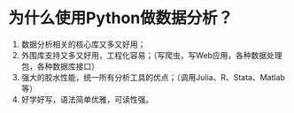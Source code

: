 # 为什么使用Python做数据分析？

1. 数据分析相关的核心库又多又好用；
2. 外围库支持又多又好用，工程化容易；（写爬虫，写Web应用，各种数据处理包，各种数据库接口）
3. 强大的胶水性能，统一所有分析工具的优点；（调用Julia、R、Stata、Matlab等）
4. 好学好写，语法简单优雅，可读性强。

<!--
计划废弃，重新客观地整理理由。

## 数据分析库

各种秀操作
- 秀NumPy和Pandas，碾压Matlab和R
- SciPy和SymPy意想不到的高性能，对比Matlab和Mathematica
- Sklearn做机器学习，标准工具
- 深度学习，可惜不太会

## Python库

各种秀操作
- 数据格式无缝切换
- 写爬虫写Web

## 胶水操作

各种秀操作
- 抄一些官方库的操作

## 语法优雅

- 日常黑R乱七八糟的语言规则
- 黑Matlab和Mathematica的启动速度
-->